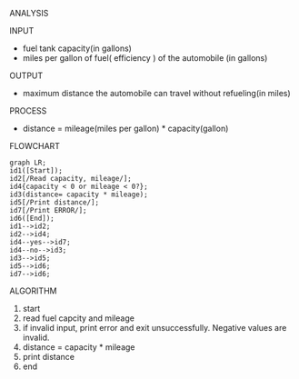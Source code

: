 ANALYSIS

INPUT 

- fuel tank capacity(in gallons)
- miles per gallon of fuel( efficiency ) of the automobile (in gallons) 

OUTPUT 

- maximum distance the automobile can travel without refueling(in miles) 

PROCESS 

- distance = mileage(miles per gallon) * capacity(gallon) 

FLOWCHART

```mermaid
graph LR;
id1([Start]);
id2[/Read capacity, mileage/];
id4{capacity < 0 or mileage < 0?};
id3(distance= capacity * mileage);
id5[/Print distance/];
id7[/Print ERROR/];
id6([End]);
id1-->id2;
id2-->id4;
id4--yes-->id7;
id4--no-->id3;
id3-->id5;
id5-->id6;
id7-->id6;
```

ALGORITHM 

1. start
2. read fuel capcity and mileage
3. if invalid input, print error and exit unsuccessfully. Negative values are invalid.
4. distance = capacity * mileage
5. print distance
6. end
